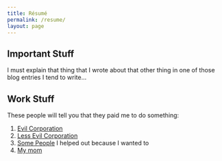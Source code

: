 ```yaml
---
title: Résumé
permalink: /resume/
layout: page
---
```


## Important Stuff #

I must explain that thing that I wrote about that other thing in one of those blog entries I tend to write...

## Work Stuff #

These people will tell you that they paid me to do something:
1. [Evil Corporation](mailto:evilcorp@evilcorp.com)
2. [Less Evil Corporation](mailto:dalailama@thelama.com)
3. [Some People](mailto:draganandfriends@subversive.org) I helped out because I wanted to
4. [My mom](mommienumberouno@aol.com)

